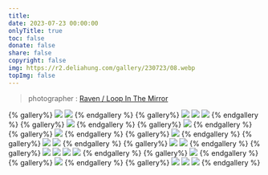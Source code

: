 ```yaml
---
title: 
date: 2023-07-23 00:00:00
onlyTitle: true
toc: false
donate: false
share: false
copyright: false
img: https://r2.deliahung.com/gallery/230723/08.webp
topImg: false
---
```


> photographer : [Raven / Loop In The Mirror](https://www.facebook.com/loopinthemirror)

{% gallery%}
![](https://r2.deliahung.com/gallery/230723/01.webp)
![](https://r2.deliahung.com/gallery/230723/02.webp)
{% endgallery %}
{% gallery%}
![](https://r2.deliahung.com/gallery/230723/03.webp)
![](https://r2.deliahung.com/gallery/230723/04.webp)
![](https://r2.deliahung.com/gallery/230723/05.webp)
{% endgallery %}
{% gallery%}
![](https://r2.deliahung.com/gallery/230723/06.webp)
{% endgallery %}
{% gallery%}
![](https://r2.deliahung.com/gallery/230723/07.webp)
{% endgallery %}
{% gallery%}
![](https://r2.deliahung.com/gallery/230723/08.webp)
{% endgallery %}
{% gallery%}
![](https://r2.deliahung.com/gallery/230723/09.webp)
{% endgallery %}
{% gallery%}
![](https://r2.deliahung.com/gallery/230723/10.webp)
![](https://r2.deliahung.com/gallery/230723/11.webp)
{% endgallery %}
{% gallery%}
![](https://r2.deliahung.com/gallery/230723/12.webp)
![](https://r2.deliahung.com/gallery/230723/13.webp)
{% endgallery %}
{% gallery%}
![](https://r2.deliahung.com/gallery/230723/14.webp)
![](https://r2.deliahung.com/gallery/230723/15.webp)
![](https://r2.deliahung.com/gallery/230723/17.webp)
![](https://r2.deliahung.com/gallery/230723/18.webp)
{% endgallery %}
{% gallery%}
![](https://r2.deliahung.com/gallery/230723/16.webp)
{% endgallery %}
{% gallery%}
![](https://r2.deliahung.com/gallery/230723/19.webp)
{% endgallery %}
{% gallery%}
![](https://r2.deliahung.com/gallery/230723/20.webp)
![](https://r2.deliahung.com/gallery/230723/21.webp)
![](https://r2.deliahung.com/gallery/230723/22.webp)
{% endgallery %}
